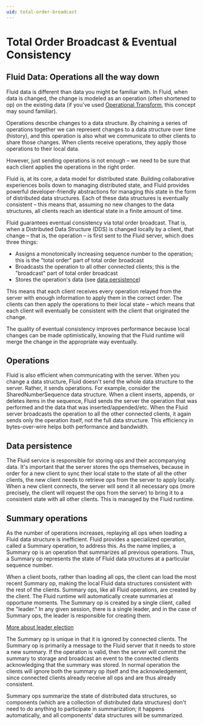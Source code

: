 ```yaml
---
uid: total-order-broadcast
---
```


# Total Order Broadcast & Eventual Consistency

## Fluid Data: Operations all the way down

Fluid data is different than data you might be familiar with. In Fluid, when data is changed, the change is modeled as
an operation (often shortened to op) on the existing data (if you've used [Operational
Transform](https://en.wikipedia.org/wiki/Operational_transformation), this concept may sound familiar).

Operations describe changes to a data structure. By chaining a series of operations together we can represent changes to
a data structure over time (history), and this operation is also what we communicate to other clients to share those
changes. When clients receive operations, they apply those operations to their local data.

However, just sending operations is not enough – we need to be sure that each client applies the operations in the right
order.

Fluid is, at its core, a data model for distributed state. Building collaborative experiences boils down to managing
distributed state, and Fluid provides powerful developer-friendly abstractions for managing this state in the form of
distributed data structures. Each of these data structures is eventually consistent – this means that, assuming no new
changes to the data structures, all clients reach an identical state in a finite amount of time.

Fluid guarantees eventual consistency via total order broadcast. That is, when a Distributed Data Structure (DDS) is
changed locally by a client, that change – that is, the operation – is first sent to the Fluid server, which does three
things:

* Assigns a monotonically increasing sequence number to the operation; this is the "total order" part of total order
  broadcast
* Broadcasts the operation to all other connected clients; this is the "broadcast" part of total order broadcast
* Stores the operation's data (see [data persistence](#data-persistence))

This means that each client receives every operation relayed from the server with enough information to apply them in
the correct order. The clients can then apply the operations to their local state – which means that each client will
eventually be consistent with the client that originated the change.

The quality of eventual consistency improves performance because local changes can be made optimistically, knowing that
the Fluid runtime will merge the change in the appropriate way eventually.

## Operations

Fluid is also efficient when communicating with the server. When you change a data structure, Fluid doesn't send the
whole data structure to the server. Rather, it sends operations. For example, consider the SharedNumberSequence data
structure. When a client inserts, appends, or deletes items in the sequence, Fluid sends the server the operation that
was performed and the data that was inserted/appended/etc. When the Fluid server broadcasts the operation to all the
other connected clients, it again sends only the operation itself, not the full data structure. This efficiency in
bytes-over-wire helps both performance and bandwidth.

## Data persistence

The Fluid service is responsible for storing ops and their accompanying data. It's important that the server stores the
ops themselves, because in order for a new client to sync their local state to the state of all the other clients, the
new client needs to retrieve ops from the server to apply locally. When a new client connects, the server will send it
all necessary ops (more precisely, the client will request the ops from the server) to bring it to a consistent state
with all other clients. This is managed by the Fluid runtime.

## Summary operations

As the number of operations increases, replaying all ops when loading a Fluid data structure is inefficient. Fluid
provides a specialized operation, called a Summary operation, to address this. As the name implies, a Summary op is an
operation that summarizes all previous operations. Thus, a Summary op represents the state of Fluid data structures at a
particular sequence number.

When a client boots, rather than loading all ops, the client can load the most recent Summary op, making the local Fluid
data structures consistent with the rest of the clients. Summary ops, like all Fluid operations, are created by the
client. The Fluid runtime will automatically create summaries at opportune moments. The Summary op is created by a
single client, called the "leader." In any given session, there is a single leader, and in the case of Summary ops, the
leader is responsible for creating them.

[More about leader election](../patterns/leader-election.md)

The Summary op is unique in that it is ignored by connected clients. The Summary op is primarily a message to the Fluid
server that it needs to store a new summary. If the operation is valid, then the server will commit the summary to
storage and broadcast an event to the connected clients acknowledging that the summary was stored. In normal operation
the clients will ignore both the summary op itself and the acknowledgement, since connected clients already receive all
ops and are thus already consistent.

Summary ops summarize the state of distributed data structures, so components (which are a collection of distributed
data structures) don't need to do anything to participate in summarization; it happens automatically, and all
components' data structures will be summarized.
